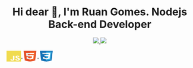 <div align="center">
    <h1>Hi dear 👋, I'm Ruan Gomes. Nodejs Back-end Developer</h1>
  <a href="https://github.com/RuanGoms">
    
  <img  display: inline-block height="180em" src="https://github-readme-stats.vercel.app/api?username=RuanGoms&show_icons=true&theme=apprentice&include_all_commits=true&count_private=true"/>
<img height="180em" src="https://github-readme-stats.vercel.app/api/top-langs/?username=RuanGoms&layout=compact&langs_count=7&theme=apprentice"/>
</div>
  
<div style="display: inline_block"><br>
  <img align="center" alt="Js" height="30" width="40" src="https://raw.githubusercontent.com/devicons/devicon/master/icons/javascript/javascript-plain.svg">
  <img align="center" alt="HTML" height="30" width="40" src="https://raw.githubusercontent.com/devicons/devicon/master/icons/html5/html5-original.svg">
  <img align="center" alt="CSS" height="30" width="40" src="https://raw.githubusercontent.com/devicons/devicon/master/icons/css3/css3-original.svg">
</div>
</div>
